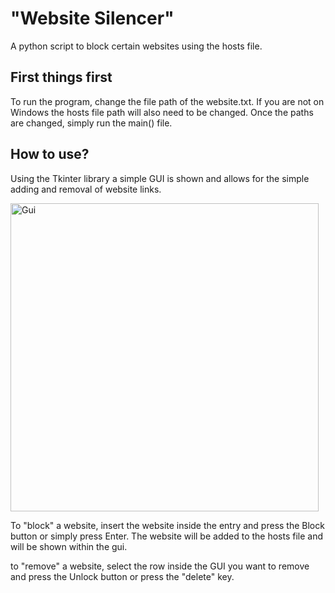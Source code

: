 # "Website Silencer"

A python script to block certain websites using the hosts file. 

## First things first
To run the program, change the file path of the website.txt. If you are not on Windows the hosts file path will also need to be changed.
Once the paths are changed, simply run the main() file.

## How to use?
Using the Tkinter library a simple GUI is shown and allows for the simple adding and removal of website links. 

<img width="493" alt="Gui" src="https://user-images.githubusercontent.com/58997886/210121817-b7aa1440-7cc5-48b1-a6ba-39c208537f23.PNG">

To "block" a website, insert the website inside the entry and press the Block button or simply press Enter. The website will be added to the hosts file and will be shown within the gui.

to "remove" a website, select the row inside the GUI you want to remove and press the Unlock button or press the "delete" key. 

